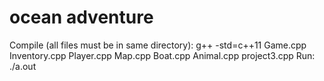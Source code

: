 # ocean adventure

Compile (all files must be in same directory): g++ -std=c++11 Game.cpp Inventory.cpp Player.cpp Map.cpp Boat.cpp Animal.cpp project3.cpp
Run: ./a.out
